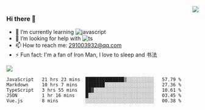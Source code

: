 <img align='right' src='https://github-readme-stats.vercel.app/api?username=niaogege&show_icons=true&theme=radical'/>

### Hi there 👋

- 🌱 I’m currently learning ![javascript](https://img.shields.io/badge/javacript-learn-orange)
- 🤔 I’m looking for help with ![ts](https://img.shields.io/badge/ts-learn-yellow)
- 📫 How to reach me: 291003932@qq.com
- ⚡ Fun fact:  I'm a fan of Iron Man, I love to sleep and 书法

![](https://github-readme-stats.vercel.app/api/top-langs/?username=niaogege&layout=compact)

<!--START_SECTION:waka-->
```text
JavaScript   21 hrs 23 mins  ██████████████▒░░░░░░░░░░   57.79 % 
Markdown     10 hrs 7 mins   ███████░░░░░░░░░░░░░░░░░░   27.36 % 
TypeScript   3 hrs 55 mins   ██▓░░░░░░░░░░░░░░░░░░░░░░   10.61 % 
JSON         1 hr 16 mins    █░░░░░░░░░░░░░░░░░░░░░░░░   03.45 % 
Vue.js       8 mins          ░░░░░░░░░░░░░░░░░░░░░░░░░   00.38 % 
```
<!--END_SECTION:waka-->
